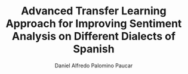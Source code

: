 ---
paperId: 11
author: Daniel Alfredo Palomino Paucar
publicationauthor: Palomino Paucar, D. A.
title: Advanced Transfer Learning Approach for Improving Sentiment Analysis on Different Dialects of Spanish
pdf: Poster_Palomino_Daniel.pdf
poster: --
alt: --
type: Poster
topic: FAT
link: https://research.latinxinai.org/papers/neurips/2019/pdf/Poster_Palomino_Daniel.pdf
conference: neurips
year: 2019
tags: neurips-2019
location: Vancouver, Canada
---